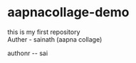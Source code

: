 # aapnacollage-demo
this is my first repository
<br>
Auther - sainath (aapna collage)

authonr -- sai

